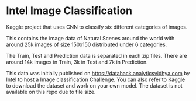 # Intel Image Classification

Kaggle project that uses CNN to classify six different categories of images.

This contains the image data of Natural Scenes around the world with around 25k images of size 150x150 distributed under 6 categories.

The Train, Test and Prediction data is separated in each zip files. There are around 14k images in Train, 3k in Test and 7k in Prediction.

This data was initially published on https://datahack.analyticsvidhya.com by Intel to host a Image classification Challenge. You can also refer to [Kaggle](https://www.kaggle.com/datasets/puneet6060/intel-image-classification) to download the dataset and work on your own model. The dataset is not available on this repo due to file size.

